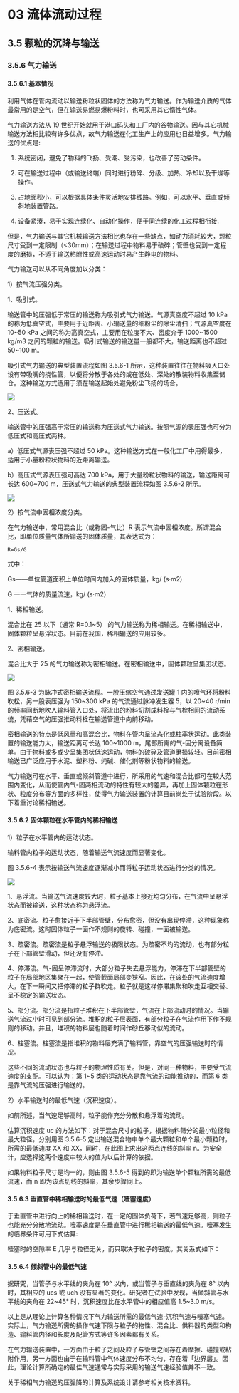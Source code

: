 # 03 流体流动过程

## 3.5 颗粒的沉降与输送

### 3.5.6 气力输送 

#### 3.5.6.1 基本情况

利用气体在管内流动以输送粉粒状固体的方法称为气力输送。作为输送介质的气体最常用的是空气，但在输送易燃易爆粉料时，也可采用其它惰性气体。

气力输送方法从 19 世纪开始就用于港口码头和工厂内的谷物输送。因与其它机械输送方法相比较有许多优点，故气力输送在化工生产上的应用也日益增多。气力输送的优点是:

1. 系统密闭，避免了物料的飞扬、受潮、受污染，也改善了劳动条件。

2. 可在输送过程中（或输送终端）同时进行粉碎、分级、加热、冷却以及干燥等操作。

3. 占地面积小，可以根据具体条件灵活地安排线路。例如，可以水平、垂直或倾斜地装置管路。

4. 设备紧湊，易于实现连续化、自动化操作，便于同连续的化工过程相衔接.

但是，气力输送与其它机械输送方法相比也存在一些缺点，如动力消耗较大，颗粒尺寸受到一定限制（<30mm）；在输送过程中物料易于破碎；管壁也受到一定程度的磨损，不适于输送粘附性或高速运动时易产生静电的物料。

气力输送可以从不同角度加以分类：

1）按气流压强分类。

 1、吸引式。

输送管中的压强低于常压的输送称为吸引式气力输送。气源真空度不超过 10 kPa 的称为低真空式，主要用于近距离、小输送量的细粉尘的除尘清扫；气源真空度在 10~50 kPa 之间的称为高真空式，主要用在粒度不大、密度介于 1000~1500 kg/m3 之间的颗粒的输送。吸引式输送的输送量一般都不大，输送距离也不超过 50~100 m。

吸引式气力输送的典型装置流程如图 3.5.6-1 所示，这种装置往往在物料吸入口处设有带吸嘴的挠性管，以便将分散于各处的或在低处、深处的散装物料收集至储仓。这种输送方式适用于须在输送起始处避免粉尘飞扬的场合。

 ![](https://raw.githubusercontent.com/dalong0514/selfstudy/master/图片链接/化工书籍/20190588.PNG)

2、压送式。

输送管中的压强高于常压的输送称为压送式气力输送。按照气源的表压强也可分为低压式和高压式两种。

a）低压式气源表压强不超过 50 kPa。这种输送方式在一般化工厂中用得最多，适用于小量粉粒状物料的近距离输送。

b）高压式气源表压强可高达 700 kPa，用于大量粉粒状物料的输送，输送距离可长达 600~700 m，压送式气力输送的典型装置流程如图 3.5.6-2 所示。
 
 ![](https://raw.githubusercontent.com/dalong0514/selfstudy/master/图片链接/化工书籍/20190589.PNG)
 
2）按气流中固相浓度分类。

在气力输送中，常用混合比（或称固-气比）R 表示气流中固相浓度。所谓混合比，即单位质量气体所输送的固体质量，其表达式为：

	R=Gs/G

式中：

Gs——单位管道面积上单位时间内加入的固体质量，kg/ (s·m2)

G 一一气体的质量流速，kg/ (s·m2)

1、稀相输送。

混合比在 25 以下（通常 R=0.1~5） 的气力输送称为稀相输送。在稀相输送中，固体颗粒呈悬浮状态。目前在我国，稀相输送的应用较多。

2、密相输送。

混合比大于 25 的气力输送称为密相输送。在密相输送中，固体颗粒呈集团状态。

![](https://raw.githubusercontent.com/dalong0514/selfstudy/master/图片链接/化工书籍/20190590.PNG)

图 3.5.6-3 为脉冲式密相输送流程。一股压缩空气通过发送罐 1 内的喷气环将粉料吹松，另一股表压强为 150~300 kPa 的气流通过脉冲发生器 5，以 20~40 r/min 的频率间断地吹人输料管入口处，将流出的粉料切割成料栓与气栓相间的流动系统，凭藉空气的压强推动料栓在输送管道中向前移动。

密相输送的特点是低风量和高混合比，物料在管内呈流态化或柱塞状运动。此类装置的输送能力大，输送距离可长达 100~1000 m，尾部所需的气-固分离设备简单。由于物料或多或少呈集团状低速运动，物料的破碎及管道磨损较轻。目前密相输送已广泛应用于水泥、塑料粉、纯碱、催化剂等粉状物料的输送。

气力输送可在水平、垂直或倾斜管道中进行，所采用的气速和混合比都可在较大范围内变化，从而使管内气-固两相流动的特性有较大的差异，再加上固体颗粒在形状、粒度分布等方面的多样性，使得气力输送装置的计算目前尚处于试验阶段。以下着重讨论稀相输送。

#### 3.5.6.2 固体颗粒在水平管内的稀相输送

1）粒子在水平管内的运动状态。

输料管内粒子的运动状态，随着输送气流速度而显著变化。

图 3.5.6-4 表示按输送气流速度逐渐减小而将粒子运动状态进行分类的情况。

![](https://raw.githubusercontent.com/dalong0514/selfstudy/master/图片链接/化工书籍/20190591.PNG)

1、悬浮流。当输送气流速度较大时，粒子基本上接近均匀分布，在气流中呈悬浮状态而被输送，这种状态称为悬浮流。

2、底密流。粒子愈接近于下半部管壁，分布愈密，但没有出现停滯，这种现象称为底密流。这时固体粒子一面作不规则的旋转、碰撞，一面被输送。

3、疏密流。疏密流是粒子悬浮输送的极限状态。为疏密不均的流动，也有部分粒子在下部管壁滑动，但还没有停滯。

4、停滞流。气-固呈停滯流时，大部分粒子失去悬浮能力，停滞在下半部管壁的粒子在局部地区集聚在一起，使管截面局部变狭窄。因此，在该处的气流速度增大，在下一瞬间又把停滞的粒子群吹走。粒子就是这样停滞集聚和吹走互相交替、呈不稳定的输送状态。

5、部分流。部分流是指粒子堆积在下半部管壁，气流在上部流动时的情况。当输送气流过小时可见到部分流。堆积的粒子层表面，有部分粒子在气流作用下作不规则的移动。并且，堆积的物料层也随着时间作砂丘移动似的流动。

6、柱塞流。柱塞流是指堆积的物料层充满了输料管，靠空气的压强输送时的情况。

这些不同的流动状态也与粒子的物理性质有关。但是，对同一种物料，主要受气流速度的支配。可以认为：第 1~5 类的运动状态是靠气流的动能推动的，而第 6 类是靠气流的压强进行输送的。

2）水平输送时的最低气速（沉积速度）。

如前所述，当气速足够高时，粒子能作充分分散和悬浮着的流动。

估算沉积速度 uc 的方法如下：对于混合尺寸的粒子，根据物料筛分的最小粒径和最大粒径，分别用图 3.5.6-5 定出输送混合物中单个最大颗粒和单个最小颗粒时，所需的最低速度 XX 和 XX，同时，在此图上求出这两点连线的斜率 n。为安全计，应选择这两个速度中较大的值为以后计算的依据。

如果物料粒子尺寸是均一的，则由图 3.5.6-5 得到的即为输送单个颗粒所需的最低流速，而 n 即为该点切线的斜率，其余步骤同上。

#### 3.5.6.3 垂直管中稀相输送时的最低气速（噎塞速度）

于垂直管中进行向上的稀相输送时，在一定的固体负荷下，若气速足够高，则粒子也能充分分散地流动。噎塞速度是在垂直管中进行稀相输送的最低气速。噎塞发生的临界条件可用下式估算:

噎塞时的空隙率 E 几乎与粒径无关，而只取决于粒子的密度。其关系式如下：

#### 3.5.6.4 倾斜管中的最低气速

据研究，当管子与水平线的夹角在 10° 以内，或当管子与垂直线的夹角在 8° 以内时，其相应的 ucs 或 uch 没有显著的变化。研究者在试验中发现，当倾斜管与水平线的夹角在 22~45° 时，沉积速度比在水平管中的相应值高 1.5~3.0 m/s。

以上是从理论上计算各种情况下气力输送所需的最低气速-沉积气速与噎塞气速。实际上，气力输送所需的操作气速下限与粒子的物性、混合比、供料器的类型和构造、输料管内径和长度及配管方式等许多因素都有关系。

在气力输送装置中，一方面由于粒子之间及粒子与管壁之间存在着摩擦、碰撞或粘附作用，另一方面也由于在输料管中气体速度分布不均匀，存在着「边界层」。因此，理论计算所确定的最佳气速通常与实际采用的输送气速经验值并不一致。

关于稀相气力输送的压强降的计算及系统设计请参考相关技术资料。


